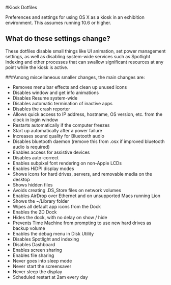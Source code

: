 #Kiosk Dotfiles

Preferences and settings for using OS X as a kiosk in an exhibition environment. This assumes running 10.6 or higher.

## What do these settings change?

These dotfiles disable small things like UI animation, set power management settings, as well as disabling system-wide services such as Spotlight Indexing and other processes that can swallow significant resources at any point while the kiosk is active.

###Among miscellaneous smaller changes, the main changes are:

* Removes menu bar effects and clean up unused icons
* Disables window and get info animations
* Disables Resume system-wide
* Disables automatic termination of inactive apps
* Disables the crash reporter
* Allows quick access to IP address, hostname, OS version, etc. from the clock in login window
* Restarts automatically if the computer freezes
* Start up automatically after a power failure
* Increases sound quality for Bluetooth audio
* Disables bluetooth daemon (remove this from .osx if improved bluetooth audio is required)
* Enables access for assistive devices
* Disables auto-correct
* Enables subpixel font rendering on non-Apple LCDs
* Enables HiDPI display modes
* Shows icons for hard drives, servers, and removable media on the desktop
* Shows hidden files
* Avoids creating .DS_Store files on network volumes
* Enables AirDrop over Ethernet and on unsupported Macs running Lion
* Shows the ~/Library folder
* Wipes all default app icons from the Dock
* Enables the 2D Dock
* Hides the dock, with no delay on show / hide
* Prevents Time Machine from prompting to use new hard drives as backup volume
* Enables the debug menu in Disk Utility
* Disables Spotlight and indexing
* Disables Dashboard
* Enables screen sharing
* Enables file sharing
* Never goes into sleep mode
* Never start the screensaver
* Never sleep the display
* Scheduled restart at 2am every day